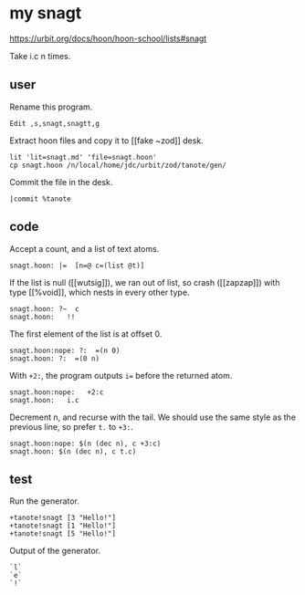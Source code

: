# my snagt

https://urbit.org/docs/hoon/hoon-school/lists#snagt

Take i.c n times.

## user

Rename this program.

	Edit ,s,snagt,snagtt,g

Extract hoon files and copy it to [[fake ~zod]] desk.

```shell
lit 'lit=snagt.md' 'file=snagt.hoon'
cp snagt.hoon /n/local/home/jdc/urbit/zod/tanote/gen/
```

Commit the file in the desk.

```hoon
|commit %tanote
```

## code

Accept a count, and a list of text atoms.

	snagt.hoon: |=  [n=@ c=(list @t)]

If the list is null ([[wutsig]]), we ran out of list, so crash ([[zapzap]]) with type [[%void]], which nests in every other type.

	snagt.hoon: ?~  c
	snagt.hoon:   !!

The first element of the list is at offset 0.

	snagt.hoon:nope: ?:  =(n 0)
	snagt.hoon: ?:  =(0 n)

With `+2:`, the program outputs `i=` before the returned atom.

	snagt.hoon:nope:   +2:c
	snagt.hoon:   i.c

Decrement n, and recurse with the tail.  We should use the same style as the previous line, so prefer `t.` to `+3:`.

	snagt.hoon:nope: $(n (dec n), c +3:c)
	snagt.hoon: $(n (dec n), c t.c)

## test

Run the generator.

```hoon
+tanote!snagt [3 "Hello!"]
+tanote!snagt [1 "Hello!"]
+tanote!snagt [5 "Hello!"]
```

Output of the generator.

```shell-session
`l`
`e`
`!`
```

